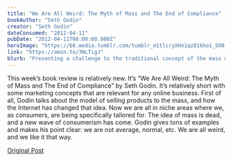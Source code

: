 ```yaml
---
title: "We Are All Weird: The Myth of Mass and The End of Compliance"
bookAuthor: "Seth Godin"
creator: "Seth Godin"
dateConsumed: "2012-04-11"
pubDate: "2012-04-11T08:00:00.000Z"
heroImage: "https://68.media.tumblr.com/tumblr_m1tlcryXHn1qz81kho1_500.jpg"
link: "https://amzn.to/3NLTigJ"
blurb: "Presenting a challenge to the traditional concept of the mass market and advocates for embracing individuality and diversity. The digital revolution has made it easier to reach specific groups of people with unique interests, and Godin argues that catering to the mass is no longer a viable strategy."
---
```


This week’s book review is relatively new. It’s “We Are All Weird: The Myth of Mass and The End of Compliance” by Seth Godin. It’s relatively short with some marketing concepts that are relevant for any online business. First of all, Godin talks about the model of selling products to the mass, and how the Internet has changed that idea. Now we are all in niche areas where we, as consumers, are being specifically tailored for. The idea of mass is dead, and a new wave of consumerism has come. Godin gives tons of examples and makes his point clear: we are not average, normal, etc. We are all weird, and we like it that way.

[Original Post](https://jermspeaks.com/post/20909280204/this-weeks-book-review-is-relatively-new-its)
